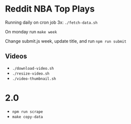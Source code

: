 # Reddit NBA Top Plays

Running daily on cron job 3x: `./fetch-data.sh`

On monday run `make week`

Change submit.js week, update title, and run `npm run submit`

## Videos

* `./download-video.sh`
* `./resize-video.sh`
* `./video-thumbnail.sh`

# 2.0

* `npm run scrape`
* `make copy-data`

